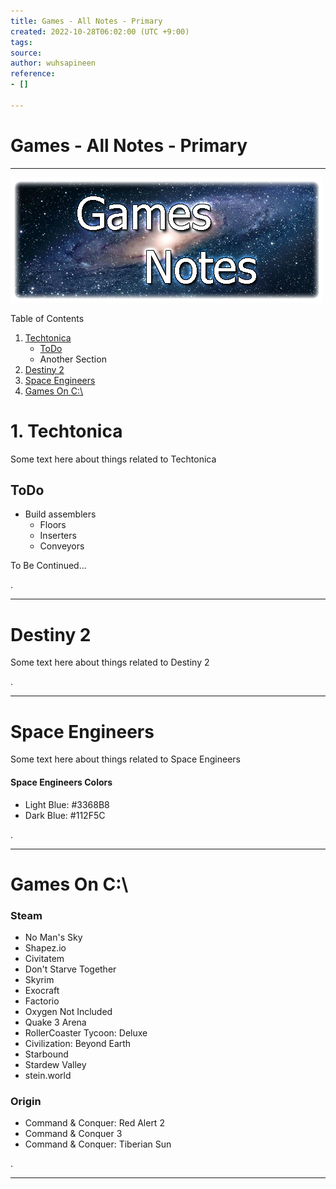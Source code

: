 ```yaml
---
title: Games - All Notes - Primary
created: 2022-10-28T06:02:00 (UTC +9:00)
tags: 
source: 
author: wuhsapineen
reference:
- []

---
```


# Games - All Notes - Primary

---
![Games Notes](./../images/games-notes.png)

Table of Contents

1.   [Techtonica][1]
        -   [ToDo][1-1]
        -   Another Section
1.   [Destiny 2][2]
1.  [Space Engineers][3]
1.  [Games On C:\\][4]


<span id="techtonica"> </span>

# 1. Techtonica 
Some text here about things related to Techtonica

<span id="techtonica_todo"></span>

## ToDo 
-   Build assemblers
    -   Floors
    -   Inserters
    -   Conveyors

To Be Continued...

. 

---
<span id="destiny_2"></span>

# Destiny 2 
Some text here about things related to Destiny 2

. 

---
<span id="space_engineers"></span>

# Space Engineers 
Some text here about things related to Space Engineers

#### Space Engineers Colors
-   Light Blue: #3368B8
-   Dark Blue: #112F5C

.

---
# Games On C:\

### Steam
- No Man's Sky
- Shapez.io
- Civitatem
- Don't Starve Together
- Skyrim
- Exocraft
- Factorio
- Oxygen Not Included
- Quake 3 Arena
- RollerCoaster Tycoon: Deluxe
- Civilization: Beyond Earth
- Starbound
- Stardew Valley
- stein.world

### Origin
- Command & Conquer: Red Alert 2
- Command & Conquer 3
- Command & Conquer: Tiberian Sun

.

---


<!-- Reference-Style Links -->
[1]: #techtonica "Techtonica game notes"
[1-1]: #techtonica_todo "Techtonica - ToDo"
[2]: #destiny_2 "Destiny 2 game notes"
[3]: #space_engineers "Space Engineers game notes"
[4]: #games-on-c "Games on C drive"